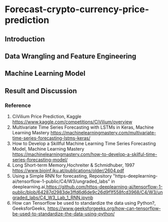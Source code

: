 # Forecast-crypto-currency-price-prediction
## Introduction
## Data Wrangling and Feature Engineering
## Machine Learning Model
## Result and Discussion
### Reference
1. CiVilium Price Prediction, Kaggle https://www.kaggle.com/competitions/CiVilium/overview   
2. Multivariate Time Series Forecasting with LSTMs in Keras, Machine Learning Mastery https://machinelearningmastery.com/multivariate-time-series-forecasting-lstms-keras/   
3. How to Develop a Skillful Machine Learning Time Series Forecasting Model, Machine Learning Mastery https://machinelearningmastery.com/how-to-develop-a-skilful-time-series-forecasting-model/   
4. Long Short-term Memory,Hochreiter & Schmidhuber, 1997 https://www.bioinf.jku.at/publications/older/2604.pdf   
5. Using a Simple RNN for forecasting, Repository "https-deeplearning-ai/tensorflow-1-public/C4/W3/ungraded_labs" in deeplearning.ai,https://github.com/https-deeplearning-ai/tensorflow-1-public/blob/64287d2983de3ffd6d6de9c26d9f1f558fcd3968/C4/W3/ungraded_labs/C4_W3_Lab_1_RNN.ipynb   
6. How can Tensorflow be used to standardize the data using Python?, GeeksforGeeks, https://www.geeksforgeeks.org/how-can-tensorflow-be-used-to-standardize-the-data-using-python/
